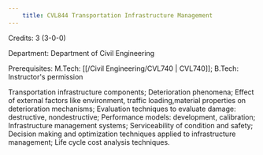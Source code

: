 ```yaml
---
    title: CVL844 Transportation Infrastructure Management
---
```

Credits: 3 (3-0-0)

Department: Department of Civil Engineering

Prerequisites: M.Tech: [[/Civil Engineering/CVL740 | CVL740]]; B.Tech: Instructor's permission

Transportation infrastructure components; Deterioration phenomena; Effect of external factors like environment, traffic loading,material properties on deterioration mechanisms; Evaluation techniques to evaluate damage: destructive, nondestructive; Performance models: development, calibration; Infrastructure management systems; Serviceability of condition and safety; Decision making and optimization techniques applied to infrastructure management; Life cycle cost analysis techniques.